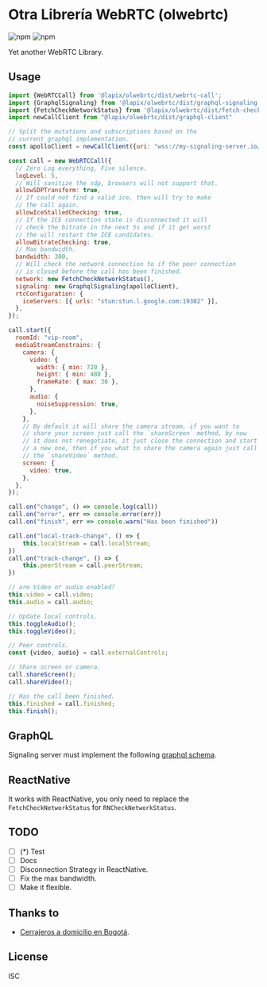 # Otra Librería WebRTC (olwebrtc)

![npm](https://img.shields.io/npm/dm/@lapix/olwebrtc)
![npm](https://img.shields.io/npm/v/@lapix/olwebrtc)

Yet another WebRTC Library.

## Usage

```javascript
import {WebRTCCall} from '@lapix/olwebrtc/dist/webrtc-call';
import {GraphqlSignaling} from '@lapix/olwebrtc/dist/graphql-signaling';
import {FetchCheckNetworkStatus} from '@lapix/olwebrtc/dist/fetch-check-network-status';
import newCallClient from "@lapix/olwebrtc/dist/graphql-client"

// Split the mutations and subscriptions based on the
// current graphql implementation.
const apolloClient = newCallClient({uri: "wss://my-signaling-server.io/query"}, currentApolloClient)

const call = new WebRTCCall({
  // Zero Log everything, Five silence.
  logLevel: 5,
  // Will sanitize the sdp, browsers will not support that.
  allowSDPTransform: true,
  // If could not find a valid ice, then will try to make
  // the call again.
  allowIceStalledChecking: true,
  // If the ICE connection state is disconnected it will
  // check the bitrate in the next 5s and if it get worst 
  // the will restart the ICE candidates.
  allowBitrateChecking: true,
  // Max bandwidth.
  bandwidth: 300,
  // Will check the network connection to if the peer connection
  // is closed before the call has been finished.
  network: new FetchCheckNetworkStatus(),
  signaling: new GraphqlSignaling(apolloClient),
  rtcConfiguration: {
    iceServers: [{ urls: "stun:stun.l.google.com:19302" }],
  },
});

call.start({
  roomId: "vip-room",
  mediaStreamConstrains: {
    camera: {
      video: {
        width: { min: 720 },
        height: { min: 480 },
        frameRate: { max: 30 },
      },
      audio: {
        noiseSuppression: true,
      },
    },
    // By default it will share the camera stream, if you want to
    // share your screen just call the `shareScreen` method, by now
    // it does not renegotiate, it just close the connection and start
    // a new one, then if you what to share the camera again just call
    // the `shareVideo` method.
    screen: {
      video: true,
    }, 
  },
});

call.on("change", () => console.log(call))
call.on("error", err => console.error(err))
call.on("finish", err => console.warn("Has been finished"))

call.on("local-track-change", () => {
    this.localStream = call.localStream;
})
call.on("track-change", () => {
    this.peerStream = call.peerStream;
})

// are Video or audio enabled?
this.video = call.video; 
this.audio = call.audio; 

// Update local controls.
this.toggleAudio();
this.toggleVideo();

// Peer controls.
const {video, audio} = call.externalControls;

// Share screen or camera.
call.shareScreen();
call.shareVideo();

// Has the call been finished.
this.finished = call.finished;
this.finish();
```

## GraphQL
Signaling server must implement the following [graphql schema](https://github.com/lapix-com-co/olwebrtc/tree/master/src/schema.graphqls).

## ReactNative
It works with ReactNative, you only need to replace the
`FetchCheckNetworkStatus` for `RNCheckNetworkStatus`.

## TODO
- [ ] (*) Test
- [ ] Docs
- [ ] Disconnection Strategy in ReactNative.
- [ ] Fix the max bandwidth.
- [ ] Make it flexible.

## Thanks to
- [Cerrajeros a domicilio en Bogotá](https://wwww.domicilios247.com/cerrajeria/).

## License
ISC
